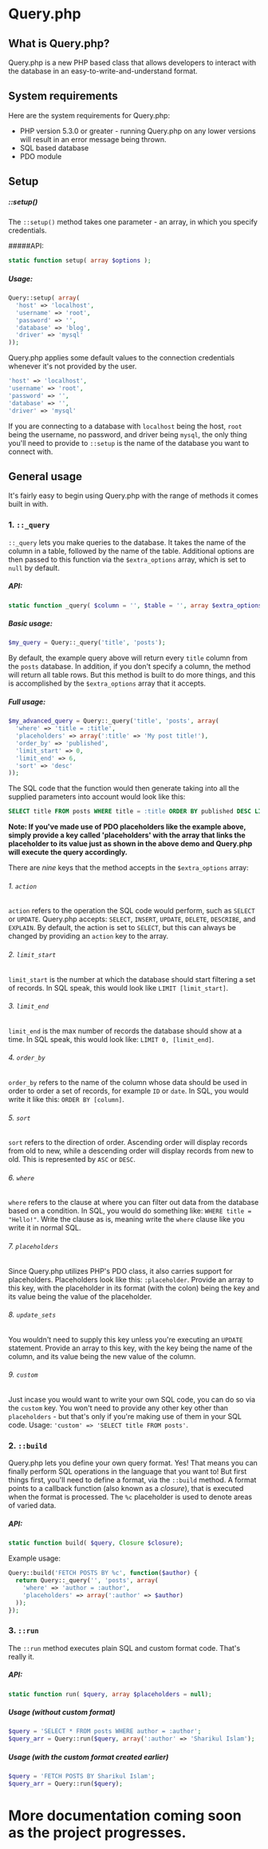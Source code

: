 Query.php
=========

## What is Query.php?
Query.php is a new PHP based class that allows developers to interact with the database in an easy-to-write-and-understand format. 

## System requirements
Here are the system requirements for Query.php: 
* PHP version 5.3.0 or greater - running Query.php on any lower versions will result in an error message being thrown.
* SQL based database
* PDO module

## Setup
##### ::setup()
The `::setup()` method takes one parameter - an array, in which you specify credentials.

#####API: 
```php
static function setup( array $options );
```

##### Usage:
```php
Query::setup( array(
  'host' => 'localhost',
  'username' => 'root',
  'password' => '',
  'database' => 'blog',
  'driver' => 'mysql'
));
```

Query.php applies some default values to the connection credentials whenever it's not provided by the user.

```php
'host' => 'localhost',
'username' => 'root',
'password' => '',
'database' => '',
'driver' => 'mysql'
```

If you are connecting to a database with `localhost` being the host, `root` being the username, no password, and driver being `mysql`, the only thing you'll need to provide to `::setup` is the name of the database you want to connect with.

## General usage
It's fairly easy to begin using Query.php with the range of methods it comes built in with. 

### 1. `::_query`
`::_query` lets you make queries to the database. It takes the name of the column in a table, followed by the name of the table. Additional options are then passed to this function via the `$extra_options` array, which is set to `null` by default.

##### API:
```php
static function _query( $column = '', $table = '', array $extra_options = null ); 
```

##### Basic usage:
```php
$my_query = Query::_query('title', 'posts');
```

By default, the example query above will return every `title` column from the `posts` database. In addition, if you don't specify a column, the method will return all table rows. But this method is built to do more things, and this is accomplished by the `$extra_options` array that it accepts.

##### Full usage:
```php
$my_advanced_query = Query::_query('title', 'posts', array(
  'where' => 'title = :title',
  'placeholders' => array(':title' => 'My post title!'),
  'order_by' => 'published',
  'limit_start' => 0,
  'limit_end' => 6,
  'sort' => 'desc'
));
```

The SQL code that the function would then generate taking into all the supplied parameters into account would look like this:

```sql
SELECT title FROM posts WHERE title = :title ORDER BY published DESC LIMIT 0,6
```

**Note: If you've made use of PDO placeholders like the example above, simply provide a key called 'placeholders' with the array that links the placeholder to its value just as shown in the above demo and Query.php will execute the query accordingly.**

There are *nine* keys that the method accepts in the `$extra_options` array:

###### 1. `action`
`action` refers to the operation the SQL code would perform, such as `SELECT` or `UPDATE`. Query.php accepts: `SELECT`, `INSERT`, `UPDATE`, `DELETE`, `DESCRIBE`, and `EXPLAIN`. By default, the action is set to `SELECT`, but this can always be changed by providing an `action` key to the array. 

###### 2. `limit_start`
`limit_start` is the number at which the database should start filtering a set of records. In SQL speak, this would look like `LIMIT [limit_start]`.

###### 3. `limit_end`
`limit_end` is the max number of records the database should show at a time. In SQL speak, this would look like: `LIMIT 0, [limit_end]`. 

###### 4. `order_by`
`order_by` refers to the name of the column whose data should be used in order to order a set of records, for example `ID` or `date`. In SQL, you would write it like this: `ORDER BY [column]`.

###### 5. `sort`
`sort` refers to the direction of order. Ascending order will display records from old to new, while a descending order will display records from new to old. This is represented by `ASC` or `DESC`. 

###### 6. `where`
`where` refers to the clause at where you can filter out data from the database based on a condition. In SQL, you would do something like: `WHERE title = "Hello!"`. Write the clause as is, meaning write the `where` clause like you write it in normal SQL.

###### 7. `placeholders`
Since Query.php utilizes PHP's PDO class, it also carries support for placeholders. Placeholders look like this: `:placeholder`. Provide an array to this key, with the placeholder in its format (with the colon) being the key and its value being the value of the placeholder.

###### 8. `update_sets`
You wouldn't need to supply this key unless you're executing an `UPDATE` statement. Provide an array to this key, with the key being the name of the column, and its value being the new value of the column. 

###### 9. `custom`
Just incase you would want to write your own SQL code, you can do so via the `custom` key. You won't need to provide any other key other than `placeholders` - but that's only if you're making use of them in your SQL code. Usage: `'custom' => 'SELECT title FROM posts'`.

### 2. `::build`
Query.php lets you define your own query format. Yes! That means you can finally perform SQL operations in the language that you want to! But first things first, you'll need to define a format, via the `::build` method. A format points to a callback function (also known as a _closure_), that is executed when the format is processed. The `%c` placeholder is used to denote areas of varied data.

##### API:
```php
static function build( $query, Closure $closure);   
```

Example usage:
```php
Query::build('FETCH POSTS BY %c', function($author) {
  return Query::_query('', 'posts', array(
    'where' => 'author = :author',
    'placeholders' => array(':author' => $author)
  ));
});
```

### 3. `::run`
The `::run` method executes plain SQL and custom format code. That's really it.

##### API:
```php
static function run( $query, array $placeholders = null);
```

##### Usage (without custom format)
```php
$query = 'SELECT * FROM posts WHERE author = :author';
$query_arr = Query::run($query, array(':author' => 'Sharikul Islam');
```

##### Usage (with the custom format created earlier)
```php
$query = 'FETCH POSTS BY Sharikul Islam';
$query_arr = Query::run($query);
```

# More documentation coming soon as the project progresses.
